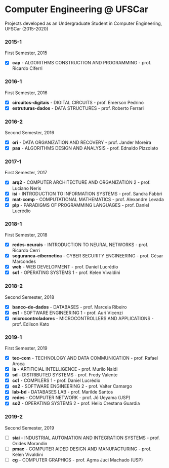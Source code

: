 # Computer Engineering @ UFSCar
Projects developed as an Undergraduate Student in Computer Engineering, UFSCar (2015-2020)

### 2015-1
First Semester, 2015
- [x] **cap** - ALGORITHMS CONSTRUCTION AND PROGRAMMING - prof. Ricardo Ciferri

### 2016-1
First Semester, 2016
- [x] **circuitos-digitais** - DIGITAL CIRCUITS - prof. Emerson Pedrino
- [x] **estruturas-dados** - DATA STRUCTURES - prof. Roberto Ferrari

### 2016-2
Second Semester, 2016
- [x] **ori** - DATA ORGANIZATION AND RECOVERY - prof. Jander Moreira
- [x] **paa** - ALGORITHMS DESIGN AND ANALYSIS - prof. Ednaldo Pizzolato

### 2017-1
First Semester, 2017
- [x] **arq2** - COMPUTER ARCHITECTURE AND ORGANIZATION 2 - prof. Luciano Neris
- [x] **isi** - INTRODUCTION TO INFORMATION SYSTEMS - prof. Sandra Fabbri
- [x] **mat-comp** - COMPUTATIONAL MATHEMATICS - prof. Alexandre Levada
- [x] **plp** - PARADIGMS OF PROGRAMMING LANGUAGES - prof. Daniel Lucrédio

### 2018-1
First Semester, 2018
- [x] **redes-neurais** - INTRODUCTION TO NEURAL NETWORKS - prof. Ricardo Cerri
- [x] **seguranca-cibernetica** - CYBER SECURITY ENGINEERING - prof. César Marcondes
- [x] **web** - WEB DEVELOPMENT - prof. Daniel Lucrédio
- [x] **so1** - OPERATING SYSTEMS 1 - prof. Kelen Vivaldini

### 2018-2
Second Semester, 2018
- [x] **banco-de-dados** - DATABASES - prof. Marcela Ribeiro
- [x] **es1** - SOFTWARE ENGINEERING 1 - prof. Auri Vicenzi
- [x] **microcontroladores** - MICROCONTROLLERS AND APPLICATIONS - prof. Edilson Kato

### 2019-1
First Semester, 2019
- [x] **tec-com** - TECHNOLOGY AND DATA COMMUNICATION - prof. Rafael Aroca
- [X] **ia** - ARTIFICIAL INTELLIGENCE - prof. Murilo Naldi
- [x] **sd** - DISTRIBUTED SYSTEMS - prof. Fredy Valente
- [x] **cc1** - COMPILERS 1 - prof. Daniel Lucrédio
- [x] **es2** - SOFTWARE ENGINEERING 2 - prof. Valter Camargo
- [x] **lab-bd** - DATABASES LAB - prof. Marilde Santos 
- [x] **redes** - COMPUTER NETWORK - prof. Jó Ueyama (USP) 
- [x] **so2** - OPERATING SYSTEMS 2 - prof. Helio Crestana Guardia

### 2019-2
Second Semester, 2019
- [ ] **siai** - INDUSTRIAL AUTOMATION AND INTEGRATION SYSTEMS - prof. Orides Morandin
- [ ] **pmac** - COMPUTER AIDED DESIGN AND MANUFACTURING - prof. Kelen Vivaldini
- [ ] **cg** - COMPUTER GRAPHICS - prof. Agma Juci Machado (USP)
